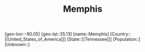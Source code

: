 ﻿---
title: "Memphis"
location: [35.13,-90.05]
type: City
tags:
- geo/City


SpocWebEntityId: 32407
isDeleted: false
confidential: public

---
[geo-lon::-90.05]
[geo-lat::35.13]
[name::Memphis]
[Country::[[United_States_of_America]]]
[State::[[Tennessee]]]
[Population::]
[Unknown::]

